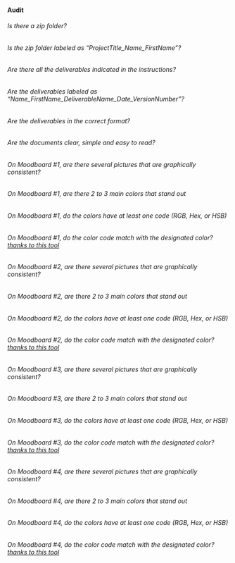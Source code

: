 #### Audit

###### Is there a zip folder?
###### Is the zip folder labeled as “ProjectTitle_Name_FirstName”?
###### Are there all the deliverables indicated in the instructions?
###### Are the deliverables labeled as “Name_FirstName_DeliverableName_Date_VersionNumber”?
###### Are the deliverables in the correct format?
###### Are the documents clear, simple and easy to read?

###### On Moodboard #1, are there several pictures that are graphically consistent?
###### On Moodboard #1, are there 2 to 3 main colors that stand out
###### On Moodboard #1, do the colors have at least one code (RGB, Hex, or HSB)
###### On Moodboard #1, do the color code match with the designated color? [thanks to this tool](http://onlinewebtool.com/colorpicker.php)

###### On Moodboard #2, are there several pictures that are graphically consistent?
###### On Moodboard #2, are there 2 to 3 main colors that stand out
###### On Moodboard #2, do the colors have at least one code (RGB, Hex, or HSB)
###### On Moodboard #2, do the color code match with the designated color? [thanks to this tool](http://onlinewebtool.com/colorpicker.php)

###### On Moodboard #3, are there several pictures that are graphically consistent?
###### On Moodboard #3, are there 2 to 3 main colors that stand out
###### On Moodboard #3, do the colors have at least one code (RGB, Hex, or HSB)
###### On Moodboard #3, do the color code match with the designated color? [thanks to this tool](http://onlinewebtool.com/colorpicker.php)

###### On Moodboard #4, are there several pictures that are graphically consistent?
###### On Moodboard #4, are there 2 to 3 main colors that stand out
###### On Moodboard #4, do the colors have at least one code (RGB, Hex, or HSB)
###### On Moodboard #4, do the color code match with the designated color? [thanks to this tool](http://onlinewebtool.com/colorpicker.php)

